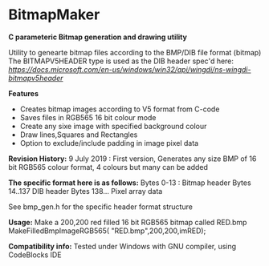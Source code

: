 # BitmapMaker

**C parameteric Bitmap generation and drawing utility**

Utility to genearte bitmap files according to the BMP/DIB file format (bitmap)
The BITMAPV5HEADER type is used as the DIB header spec'd here:
*https://docs.microsoft.com/en-us/windows/win32/api/wingdi/ns-wingdi-bitmapv5header*

**Features**
* Creates bitmap images according to V5 format from C-code
* Saves files in RGB565 16 bit colour mode
* Create any sixe image with specified background colour
* Draw lines,Squares and Rectangles
* Option to exclude/include padding in image pixel data

**Revision History:**
9 July 2019 : First version, Generates any size BMP of 16 bit RGB565 colour format, 4 colours but many can be added

**The specific format here is as follows:**
Bytes 0-13 : Bitmap header
Bytes 14..137   DIB header
Bytes 138...  Pixel array data

See bmp_gen.h for the specific header format structure

**Usage:**
Make a 200,200 red filled 16 bit RGB565 bitmap called RED.bmp
MakeFilledBmpImageRGB565( "RED.bmp",200,200,imRED);

**Compatibility info:**
Tested under Windows with GNU compiler, using CodeBlocks IDE

